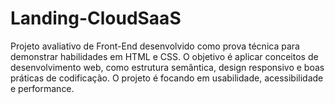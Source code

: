 # Landing-CloudSaaS
Projeto avaliativo de Front-End desenvolvido como prova técnica para demonstrar habilidades em HTML e CSS. O objetivo é aplicar conceitos de desenvolvimento web, como estrutura semântica, design responsivo e boas práticas de codificação. O projeto é focando em usabilidade, acessibilidade e performance.
